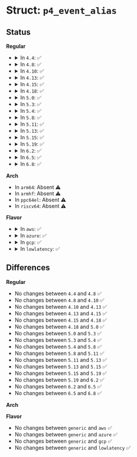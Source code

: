 # Struct: <code>p4_event_alias</code>

## Status
<b>Regular</b>
<ul>
<li>
<details>
<summary>In <code>4.4</code>: ✅</summary>

```c
struct p4_event_alias {
    u64 original;
    u64 alternative;
};
```
</details>
</li>
<li>
<details>
<summary>In <code>4.8</code>: ✅</summary>

```c
struct p4_event_alias {
    u64 original;
    u64 alternative;
};
```
</details>
</li>
<li>
<details>
<summary>In <code>4.10</code>: ✅</summary>

```c
struct p4_event_alias {
    u64 original;
    u64 alternative;
};
```
</details>
</li>
<li>
<details>
<summary>In <code>4.13</code>: ✅</summary>

```c
struct p4_event_alias {
    u64 original;
    u64 alternative;
};
```
</details>
</li>
<li>
<details>
<summary>In <code>4.15</code>: ✅</summary>

```c
struct p4_event_alias {
    u64 original;
    u64 alternative;
};
```
</details>
</li>
<li>
<details>
<summary>In <code>4.18</code>: ✅</summary>

```c
struct p4_event_alias {
    u64 original;
    u64 alternative;
};
```
</details>
</li>
<li>
<details>
<summary>In <code>5.0</code>: ✅</summary>

```c
struct p4_event_alias {
    u64 original;
    u64 alternative;
};
```
</details>
</li>
<li>
<details>
<summary>In <code>5.3</code>: ✅</summary>

```c
struct p4_event_alias {
    u64 original;
    u64 alternative;
};
```
</details>
</li>
<li>
<details>
<summary>In <code>5.4</code>: ✅</summary>

```c
struct p4_event_alias {
    u64 original;
    u64 alternative;
};
```
</details>
</li>
<li>
<details>
<summary>In <code>5.8</code>: ✅</summary>

```c
struct p4_event_alias {
    u64 original;
    u64 alternative;
};
```
</details>
</li>
<li>
<details>
<summary>In <code>5.11</code>: ✅</summary>

```c
struct p4_event_alias {
    u64 original;
    u64 alternative;
};
```
</details>
</li>
<li>
<details>
<summary>In <code>5.13</code>: ✅</summary>

```c
struct p4_event_alias {
    u64 original;
    u64 alternative;
};
```
</details>
</li>
<li>
<details>
<summary>In <code>5.15</code>: ✅</summary>

```c
struct p4_event_alias {
    u64 original;
    u64 alternative;
};
```
</details>
</li>
<li>
<details>
<summary>In <code>5.19</code>: ✅</summary>

```c
struct p4_event_alias {
    u64 original;
    u64 alternative;
};
```
</details>
</li>
<li>
<details>
<summary>In <code>6.2</code>: ✅</summary>

```c
struct p4_event_alias {
    u64 original;
    u64 alternative;
};
```
</details>
</li>
<li>
<details>
<summary>In <code>6.5</code>: ✅</summary>

```c
struct p4_event_alias {
    u64 original;
    u64 alternative;
};
```
</details>
</li>
<li>
<details>
<summary>In <code>6.8</code>: ✅</summary>

```c
struct p4_event_alias {
    u64 original;
    u64 alternative;
};
```
</details>
</li>
</ul>
<b>Arch</b>
<ul>
<li>
In <code>arm64</code>: Absent ⚠️
</li>
<li>
In <code>armhf</code>: Absent ⚠️
</li>
<li>
In <code>ppc64el</code>: Absent ⚠️
</li>
<li>
In <code>riscv64</code>: Absent ⚠️
</li>
</ul>
<b>Flavor</b>
<ul>
<li>
<details>
<summary>In <code>aws</code>: ✅</summary>

```c
struct p4_event_alias {
    u64 original;
    u64 alternative;
};
```
</details>
</li>
<li>
<details>
<summary>In <code>azure</code>: ✅</summary>

```c
struct p4_event_alias {
    u64 original;
    u64 alternative;
};
```
</details>
</li>
<li>
<details>
<summary>In <code>gcp</code>: ✅</summary>

```c
struct p4_event_alias {
    u64 original;
    u64 alternative;
};
```
</details>
</li>
<li>
<details>
<summary>In <code>lowlatency</code>: ✅</summary>

```c
struct p4_event_alias {
    u64 original;
    u64 alternative;
};
```
</details>
</li>
</ul>

## Differences
<b>Regular</b>
<ul>
<li>
No changes between <code>4.4</code> and <code>4.8</code> ✅
</li>
<li>
No changes between <code>4.8</code> and <code>4.10</code> ✅
</li>
<li>
No changes between <code>4.10</code> and <code>4.13</code> ✅
</li>
<li>
No changes between <code>4.13</code> and <code>4.15</code> ✅
</li>
<li>
No changes between <code>4.15</code> and <code>4.18</code> ✅
</li>
<li>
No changes between <code>4.18</code> and <code>5.0</code> ✅
</li>
<li>
No changes between <code>5.0</code> and <code>5.3</code> ✅
</li>
<li>
No changes between <code>5.3</code> and <code>5.4</code> ✅
</li>
<li>
No changes between <code>5.4</code> and <code>5.8</code> ✅
</li>
<li>
No changes between <code>5.8</code> and <code>5.11</code> ✅
</li>
<li>
No changes between <code>5.11</code> and <code>5.13</code> ✅
</li>
<li>
No changes between <code>5.13</code> and <code>5.15</code> ✅
</li>
<li>
No changes between <code>5.15</code> and <code>5.19</code> ✅
</li>
<li>
No changes between <code>5.19</code> and <code>6.2</code> ✅
</li>
<li>
No changes between <code>6.2</code> and <code>6.5</code> ✅
</li>
<li>
No changes between <code>6.5</code> and <code>6.8</code> ✅
</li>
</ul>
<b>Arch</b>
<ul>
</ul>
<b>Flavor</b>
<ul>
<li>
No changes between <code>generic</code> and <code>aws</code> ✅
</li>
<li>
No changes between <code>generic</code> and <code>azure</code> ✅
</li>
<li>
No changes between <code>generic</code> and <code>gcp</code> ✅
</li>
<li>
No changes between <code>generic</code> and <code>lowlatency</code> ✅
</li>
</ul>
